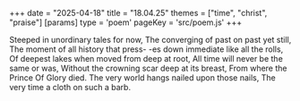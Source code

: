 +++
date = "2025-04-18"
title = "18.04.25"
themes = ["time", "christ", "praise"]
[params]
  type = 'poem'
  pageKey = 'src/poem.js'
+++

Steeped in unordinary tales for now,
The converging of past on past yet still,
The moment of all history that press-
-es down immediate like all the rolls,
Of deepest lakes when moved from deep at root,
All time will never be the same or was,
Without the crowning scar deep at its breast,
From where the Prince Of Glory died.
The very world hangs nailed upon those nails,
The very time a cloth on such a barb.
